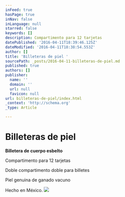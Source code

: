 ```yaml
---
inFeed: true
hasPage: true
inNav: false
inLanguage: null
starred: false
keywords: []
description: Compartimento para 12 tarjetas
datePublished: '2016-04-11T18:39:46.125Z'
dateModified: '2016-04-11T18:38:54.553Z'
author: []
title: 'Billeteras de piel '
sourcePath: _posts/2016-04-11-billeteras-de-piel.md
published: true
authors: []
publisher:
  name: ''
  domain: ''
  url: null
  favicon: null
url: billeteras-de-piel/index.html
_context: 'http://schema.org'
_type: Article

---
```

# Billeteras de piel 

**Billetera de cuerpo esbelto**

Compartimento para 12 tarjetas

Doble compartimento doble para billetes

Piel genuina de ganado vacuno

Hecho en México.
![](https://the-grid-user-content.s3-us-west-2.amazonaws.com/7342647c-6b05-45c8-885e-6859953bd6f4.png)